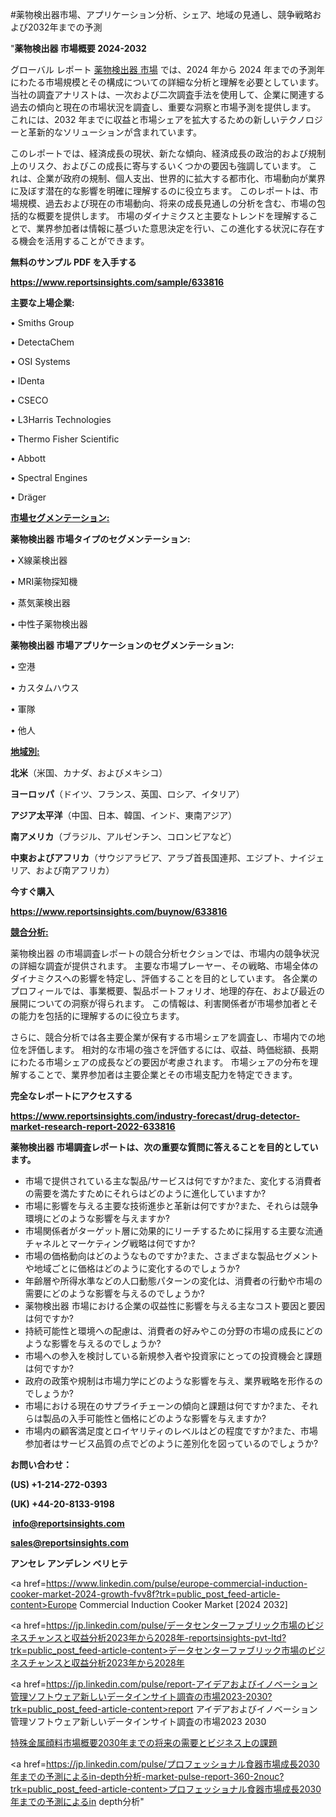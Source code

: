 #薬物検出器市場、アプリケーション分析、シェア、地域の見通し、競争戦略および2032年までの予測

"<strong>薬物検出器 市場概要 2024-2032</strong>

グローバル レポート <a href=https://www.reportsinsights.com/sample/633816>薬物検出器 市場</a> では、2024 年から 2024 年までの予測年にわたる市場規模とその構成についての詳細な分析と理解を必要としています。 当社の調査アナリストは、一次および二次調査手法を使用して、企業に関連する過去の傾向と現在の市場状況を調査し、重要な洞察と市場予測を提供します。 これには、2032 年までに収益と市場シェアを拡大​​するための新しいテクノロジーと革新的なソリューションが含まれています。

このレポートでは、経済成長の現状、新たな傾向、経済成長の政治的および規制上のリスク、およびこの成長に寄与するいくつかの要因も強調しています。 これは、企業が政府の規制、個人支出、世界的に拡大する都市化、市場動向が業界に及ぼす潜在的な影響を明確に理解するのに役立ちます。 このレポートは、市場規模、過去および現在の市場動向、将来の成長見通しの分析を含む、市場の包括的な概要を提供します。 市場のダイナミクスと主要なトレンドを理解することで、業界参加者は情報に基づいた意思決定を行い、この進化する状況に存在する機会を活用することができます。

<strong><b>無料のサンプル PDF を入手する</b></strong>

<a href=https://www.reportsinsights.com/sample/633816><strong><u>https://www.reportsinsights.com/sample/633816</u></strong></a>

<strong>主要な上場企業:</strong>

• Smiths Group

• DetectaChem

• OSI Systems

• IDenta

• CSECO

• L3Harris Technologies

• Thermo Fisher Scientific

• Abbott

• Spectral Engines

• Dräger

<strong><u>市場セグメンテーション</u></strong><strong><u>:</u></strong>

<strong>薬物検出器 市場タイプのセグメンテーション:</strong>

• X線薬検出器

• MRI薬物探知機

• 蒸気薬検出器

• 中性子薬物検出器

<strong>薬物検出器 市場アプリケーションのセグメンテーション:</strong>

• 空港

• カスタムハウス

• 軍隊

• 他人

<strong><u>地域別</u></strong><strong><u>:</u></strong>

<strong>北米</strong>（米国、カナダ、およびメキシコ）

<strong>ヨーロッパ</strong>（ドイツ、フランス、英国、ロシア、イタリア）

<strong>アジア太平洋</strong>（中国、日本、韓国、インド、東南アジア）

<strong>南アメリカ</strong>（ブラジル、アルゼンチン、コロンビアなど）

<strong>中東およびアフリカ</strong>（サウジアラビア、アラブ首長国連邦、エジプト、ナイジェリア、および南アフリカ）

<strong>今すぐ購入</strong>

<a href=https://www.reportsinsights.com/buynow/633816><strong><u>https://www.reportsinsights.com/buynow/633816</u></strong></a>

<strong><u>競合分析:</u></strong>

薬物検出器 の市場調査レポートの競合分析セクションでは、市場内の競争状況の詳細な調査が提供されます。 主要な市場プレーヤー、その戦略、市場全体のダイナミクスへの影響を特定し、評価することを目的としています。 各企業のプロフィールでは、事業概要、製品ポートフォリオ、地理的存在、および最近の展開についての洞察が得られます。 この情報は、利害関係者が市場参加者とその能力を包括的に理解するのに役立ちます。

さらに、競合分析では各主要企業が保有する市場シェアを調査し、市場内での地位を評価します。 相対的な市場の強さを評価するには、収益、時価総額、長期にわたる市場シェアの成長などの要因が考慮されます。 市場シェアの分布を理解することで、業界参加者は主要企業とその市場支配力を特定できます。

<strong>完全なレポートにアクセスする</strong>

<a href=https://www.reportsinsights.com/industry-forecast/drug-detector-market-research-report-2022-633816><strong><u><b>https://www.reportsinsights.com/industry-forecast/drug-detector-market-research-report-2022-633816</b></u></strong></a>

<strong><b>薬物検出器 市場調査レポートは、次の重要な質問に答えることを目的としています。</b></strong>
<ul>
  <li>市場で提供されている主な製品/サービスは何ですか?また、変化する消費者の需要を満たすためにそれらはどのように進化していますか?</li>
  <li>市場に影響を与える主要な技術進歩と革新は何ですか?また、それらは競争環境にどのような影響を与えますか?</li>
  <li>市場関係者がターゲット層に効果的にリーチするために採用する主要な流通チャネルとマーケティング戦略は何ですか?</li>
  <li>市場の価格動向はどのようなものですか?また、さまざまな製品セグメントや地域ごとに価格はどのように変化するのでしょうか?</li>
  <li>年齢層や所得水準などの人口動態パターンの変化は、消費者の行動や市場の需要にどのような影響を与えるのでしょうか?</li>
  <li>薬物検出器 市場における企業の収益性に影響を与える主なコスト要因と要因は何ですか?</li>
  <li>持続可能性と環境への配慮は、消費者の好みやこの分野の市場の成長にどのような影響を与えるのでしょうか?</li>
  <li>市場への参入を検討している新規参入者や投資家にとっての投資機会と課題は何ですか?</li>
  <li>政府の政策や規制は市場力学にどのような影響を与え、業界戦略を形作るのでしょうか?</li>
  <li>市場における現在のサプライチェーンの傾向と課題は何ですか?また、それらは製品の入手可能性と価格にどのような影響を与えますか?</li>
  <li>市場内の顧客満足度とロイヤリティのレベルはどの程度ですか?また、市場参加者はサービス品質の点でどのように差別化を図っているのでしょうか?</li>
</ul>
<strong>お問い合わせ：</strong>

<strong>(US) +1-214-272-0393</strong>

<strong>(UK) +44-20-8133-9198</strong>

<strong> </strong><a href=info@reportsinsights.com><strong><u>info@reportsinsights.com</u></strong></a>

<a href=sales@reportsinsights.com><strong><u>sales@reportsinsights.com</u></strong></a>

<strong>アンセレ アンデレン ベリヒテ</strong>

<a href=https://www.linkedin.com/pulse/europe-commercial-induction-cooker-market-2024-growth-fvv8f?trk=public_post_feed-article-content>Europe Commercial Induction Cooker Market [2024 2032]</a>

<a href=https://jp.linkedin.com/pulse/データセンターファブリック市場のビジネスチャンスと収益分析2023年から2028年-reportsinsights-pvt-ltd?trk=public_post_feed-article-content>データセンターファブリック市場のビジネスチャンスと収益分析2023年から2028年</a>

<a href=https://jp.linkedin.com/pulse/report-アイデアおよびイノベーション管理ソフトウェア新しいデータインサイト調査の市場2023-2030?trk=public_post_feed-article-content>report アイデアおよびイノベーション管理ソフトウェア新しいデータインサイト調査の市場2023 2030</a>

<a href=https://www.linkedin.com/pulse/特殊金属顔料市場概要2030年までの将来の需要とビジネス上の課題-reportsinsights-pvt-ltd-55cff/>特殊金属顔料市場概要2030年までの将来の需要とビジネス上の課題</a>

<a href=https://jp.linkedin.com/pulse/プロフェッショナル食器市場成長2030年までの予測によるin-depth分析-market-pulse-report-360-2nouc?trk=public_post_feed-article-content>プロフェッショナル食器市場成長2030年までの予測によるin depth分析</a>"
